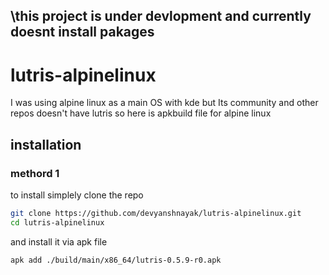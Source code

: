 ## \\this project is under devlopment and currently doesnt install pakages
# lutris-alpinelinux
I was using alpine linux as a main OS with kde but Its community and other repos doesn't have lutris
so here is apkbuild file for alpine linux
## installation

### methord 1
to install simplely clone the repo
```sh
git clone https://github.com/devyanshnayak/lutris-alpinelinux.git
cd lutris-alpinelinux

```
and install it via apk file
```sh
apk add ./build/main/x86_64/lutris-0.5.9-r0.apk
```
